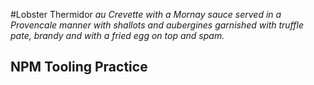 #Lobster Thermidor
*au Crevette with a Mornay sauce served in a Provencale manner with shallots and aubergines garnished with truffle pate, brandy and with a fried egg on top and spam.*

## NPM Tooling Practice